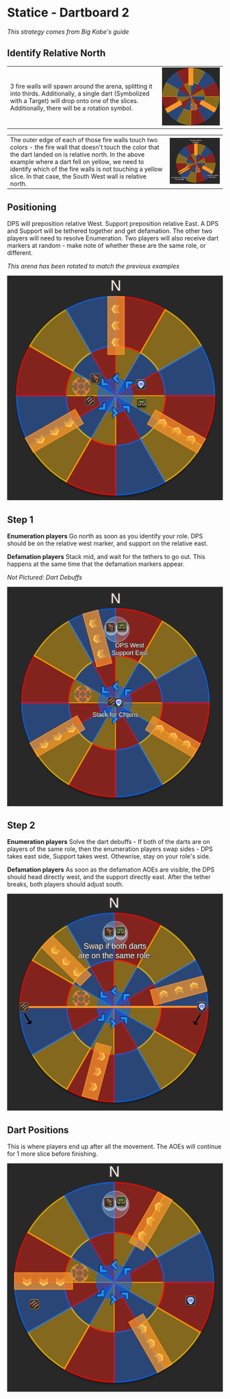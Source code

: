 # Statice - Dartboard 2
*This strategy comes from Big Kobe's guide*

## Identify Relative North

| | |
| - | - |
| 3 fire walls will spawn around the arena, splitting it into thirds. Additionally, a single dart (Symbolized with a Target) will drop onto one of the slices. Additionally, there will be a rotation symbol. | ![Image](dartboard2-a.png)


| | |
| - | - |
| The outer edge of each of those fire walls touch two colors - the fire wall that doesn't touch the color that the dart landed on is relative north. In the above example where a dart fell on yellow, we need to identify which of the fire walls is not touching a yellow slice. In that case, the South West wall is relative north. | ![Alt text](image.png)

## Positioning

DPS will preposition relative West. Support preposition relative East. A DPS and Support will be tethered together and get defamation. The other two players will need to resolve Enumeration. Two players will also receive dart markers at random - make note of whether these are the same role, or different.

*This arena has been rotated to match the previous examples*

![Alt text](image-1.png)

## Step 1

**Enumeration players** Go north as soon as you identify your role. DPS should be on the relative west marker, and support on the relative east.

**Defamation players** Stack mid, and wait for the tethers to go out. This happens at the same time that the defamation markers appear.

*Not Pictured: Dart Debuffs*

![Alt text](image-2.png)

## Step 2

**Enumeration players** Solve the dart debuffs - If both of the darts are on players of the same role, then the enumeration players swap sides - DPS takes east side, Support takes west. Othewrise, stay on your role's side.

**Defamation players** As soon as the defamation AOEs are visible, the DPS should head directly west, and the support directly east. After the tether breaks, both players should adjust south.

![Alt text](image-3.png)

## Dart Positions
This is where players end up after all the movement. The AOEs will continue for 1 more slice before finishing.

![Alt text](image-4.png)